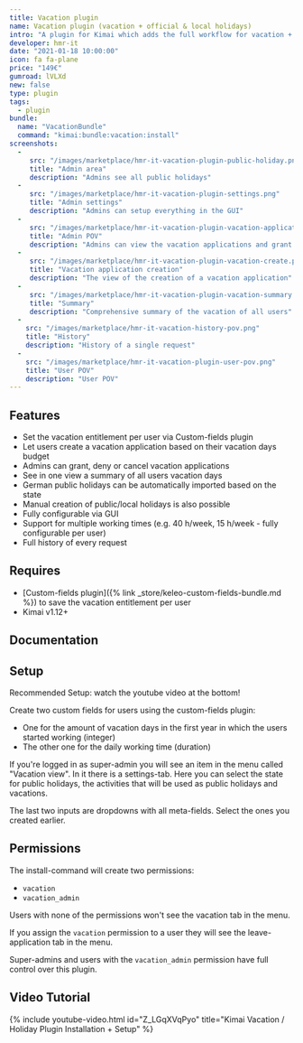 ```yaml
---
title: Vacation plugin
name: Vacation plugin (vacation + official & local holidays)
intro: "A plugin for Kimai which adds the full workflow for vacation + official & local holidays"
developer: hmr-it
date: "2021-01-18 10:00:00"
icon: fa fa-plane
price: "149€"
gumroad: lVLXd
new: false
type: plugin
tags:
  - plugin
bundle:
  name: "VacationBundle"
  command: "kimai:bundle:vacation:install"
screenshots:
  - 
     src: "/images/marketplace/hmr-it-vacation-plugin-public-holiday.png"
     title: "Admin area"
     description: "Admins see all public holidays" 
  - 
     src: "/images/marketplace/hmr-it-vacation-plugin-settings.png"
     title: "Admin settings"
     description: "Admins can setup everything in the GUI"
  - 
     src: "/images/marketplace/hmr-it-vacation-plugin-vacation-applications.png"
     title: "Admin POV"
     description: "Admins can view the vacation applications and grant or deny them"
  - 
     src: "/images/marketplace/hmr-it-vacation-plugin-vacation-create.png"
     title: "Vacation application creation"
     description: "The view of the creation of a vacation application"
  - 
     src: "/images/marketplace/hmr-it-vacation-plugin-vacation-summary.png"
     title: "Summary"
     description: "Comprehensive summary of the vacation of all users"
  -
    src: "/images/marketplace/hmr-it-vacation-history-pov.png"
    title: "History"
    description: "History of a single request"
  -
    src: "/images/marketplace/hmr-it-vacation-plugin-user-pov.png"
    title: "User POV"
    description: "User POV"
---
```


## Features

- Set the vacation entitlement per user via Custom-fields plugin
- Let users create a vacation application based on their vacation days budget
- Admins can grant, deny or cancel vacation applications
- See in one view a summary of all users vacation days
- German public holidays can be automatically imported based on the state
- Manual creation of public/local holidays is also possible
- Fully configurable via GUI
- Support for multiple working times (e.g. 40 h/week, 15 h/week - fully configurable per user)
- Full history of every request

## Requires

- [Custom-fields plugin]({% link _store/keleo-custom-fields-bundle.md %}) to save the vacation entitlement per user
- Kimai v1.12+

## Documentation
## Setup

Recommended Setup: watch the youtube video at the bottom!

Create two custom fields for users using the custom-fields plugin:
- One for the amount of vacation days in the first year in which the users started working (integer)
- The other one for the daily working time (duration)

If you're logged in as super-admin you will see an item in the menu called "Vacation view". In it there is a settings-tab.
Here you can select the state for public holidays, the activities that will be used as public holidays and vacations.

The last two inputs are dropdowns with all meta-fields. Select the ones you created earlier.

## Permissions
The install-command will create two permissions:
- `vacation`
- `vacation_admin`

Users with none of the permissions won't see the vacation tab in the menu.

If you assign the `vacation` permission to a user they will see the leave-application tab in the menu.

Super-admins and users with the `vacation_admin` permission have full control over this plugin.
    
## Video Tutorial

{% include youtube-video.html id="Z_LGqXVqPyo" title="Kimai Vacation / Holiday Plugin Installation + Setup" %}

